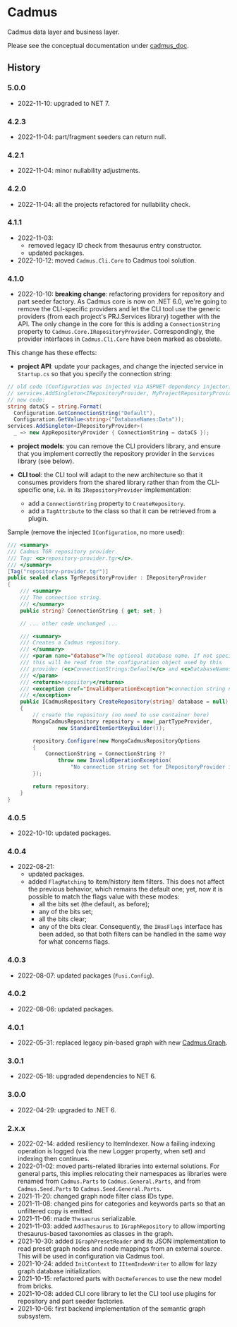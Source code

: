 # Cadmus

Cadmus data layer and business layer.

Please see the conceptual documentation under [cadmus_doc](https://github.com/vedph/cadmus_doc).

## History

### 5.0.0

- 2022-11-10: upgraded to NET 7.

### 4.2.3

- 2022-11-04: part/fragment seeders can return null.

### 4.2.1

- 2022-11-04: minor nullability adjustments.

### 4.2.0

- 2022-11-04: all the projects refactored for nullability check.

### 4.1.1

- 2022-11-03:
  - removed legacy ID check from thesaurus entry constructor.
  - updated packages.
- 2022-10-12: moved `Cadmus.Cli.Core` to Cadmus tool solution.

### 4.1.0

- 2022-10-10: **breaking change**: refactoring providers for repository and part seeder factory. As Cadmus core is now on .NET 6.0, we're going to remove the CLI-specific providers and let the CLI tool use the generic providers (from each project's PRJ.Services library) together with the API. The only change in the core for this is adding a `ConnectionString` property to `Cadmus.Core.IRepositoryProvider`. Correspondingly, the provider interfaces in `Cadmus.Cli.Core` have been marked as obsolete.

This change has these effects:

- **project API**: update your packages, and change the injected service in `Startup.cs` so that you specify the connection string:

```cs
// old code (Configuration was injected via ASPNET dependency injector):
// services.AddSingleton<IRepositoryProvider, MyProjectRepositoryProvider>();
// new code:
string dataCS = string.Format(
  Configuration.GetConnectionString("Default"),
  Configuration.GetValue<string>("DatabaseNames:Data"));
services.AddSingleton<IRepositoryProvider>(
  _ => new AppRepositoryProvider { ConnectionString = dataCS });
```

- **project models**: you can remove the CLI providers library, and ensure that you implement correctly the repository provider in the `Services` library (see below).

- **CLI tool**: the CLI tool will adapt to the new architecture so that it consumes providers from the shared library rather than from the CLI-specific one, i.e. in its `IRepositoryProvider` implementation:
  - add a `ConnectionString` property to `CreateRepository`.
  - add a `TagAttribute` to the class so that it can be retrieved from a plugin.

Sample (remove the injected `IConfiguration`, no more used):

```cs
/// <summary>
/// Cadmus TGR repository provider.
/// Tag: <c>repository-provider.tgr</c>.
/// </summary>
[Tag("repository-provider.tgr")]
public sealed class TgrRepositoryProvider : IRepositoryProvider
{
    /// <summary>
    /// The connection string.
    /// </summary>
    public string? ConnectionString { get; set; }

    // ... other code unchanged ...

    /// <summary>
    /// Creates a Cadmus repository.
    /// </summary>
    /// <param name="database">The optional database name. If not specified,
    /// this will be read from the configuration object used by this
    /// provider (<c>ConnectionStrings:Default</c> and <c>DatabaseNames:Data</c>).
    /// </param>
    /// <returns>repository</returns>
    /// <exception cref="InvalidOperationException">connection string not set
    /// </exception>
    public ICadmusRepository CreateRepository(string? database = null)
    {
        // create the repository (no need to use container here)
        MongoCadmusRepository repository = new(_partTypeProvider,
                new StandardItemSortKeyBuilder());

        repository.Configure(new MongoCadmusRepositoryOptions
        {
            ConnectionString = ConnectionString ??
                throw new InvalidOperationException(
                    "No connection string set for IRepositoryProvider implementation")
        });

        return repository;
    }
}
```

### 4.0.5

- 2022-10-10: updated packages.

### 4.0.4

- 2022-08-21:
  - updated packages.
  - added `FlagMatching` to item/history item filters. This does not affect the previous behavior, which remains the default one; yet, now it is possible to match the flags value with these modes:
    - all the bits set (the default, as before);
    - any of the bits set;
    - all the bits clear;
    - any of the bits clear.
Consequently, the `IHasFlags` interface has been added, so that both filters can be handled in the same way for what concerns flags.

### 4.0.3

- 2022-08-07: updated packages (`Fusi.Config`).

### 4.0.2

- 2022-08-06: updated packages.

### 4.0.1

- 2022-05-31: replaced legacy pin-based graph with new [Cadmus.Graph](https://github.com/vedph/cadmus-graph).

### 3.0.1

- 2022-05-18: upgraded dependencies to NET 6.

### 3.0.0

- 2022-04-29: upgraded to .NET 6.

### 2.x.x

- 2022-02-14: added resiliency to ItemIndexer. Now a failing indexing operation is logged (via the new Logger property, when set) and indexing then continues.
- 2022-01-02: moved parts-related libraries into external solutions. For general parts, this implies relocating their namespaces as libraries were renamed from `Cadmus.Parts` to `Cadmus.General.Parts`, and from `Cadmus.Seed.Parts` to `Cadmus.Seed.General.Parts`.
- 2021-11-20: changed graph node filter class IDs type.
- 2021-11-08: changed pins for categories and keywords parts so that an unfiltered copy is emitted.
- 2021-11-06: made `Thesaurus` serializable.
- 2021-11-03: added `AddThesaurus` to `IGraphRepository` to allow importing thesaurus-based taxonomies as classes in the graph.
- 2021-10-30: added `IGraphPresetReader` and its JSON implementation to read preset graph nodes and node mappings from an external source. This will be used in configuration via Cadmus tool.
- 2021-10-24: added `InitContext` to `IItemIndexWriter` to allow for lazy graph database initialization.
- 2021-10-15: refactored parts with `DocReferences` to use the new model from bricks.
- 2021-10-08: added CLI core library to let the CLI tool use plugins for repository and part seeder factories.
- 2021-10-06: first backend implementation of the semantic graph subsystem.
